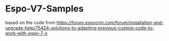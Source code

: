 # Espo-V7-Samples
based on the code from https://forum.espocrm.com/forum/installation-and-upgrade-help/75424-solutions-to-adapting-previous-custom-code-to-work-with-espo-7-x
